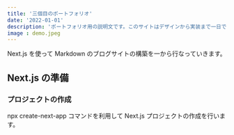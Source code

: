 ```yaml
---
title: '三個目のポートフォリオ'
date: '2022-01-01'
description: 'ポートフォリオ用の説明文です。このサイトはデザインから実装まで一日で作りました。'
image : demo.jpeg
---
```


Next.js を使って Markdown のブログサイトの構築を一から行なっていきます。

## Next.js の準備

### プロジェクトの作成

npx create-next-app コマンドを利用して Next.js プロジェクトの作成を行います。